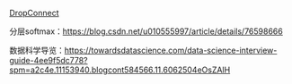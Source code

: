 [DropConnect](http://cs.nyu.edu/~wanli/dropc/)

分层softmax：https://blog.csdn.net/u010555997/article/details/76598666

数据科学导览：https://towardsdatascience.com/data-science-interview-guide-4ee9f5dc778?spm=a2c4e.11153940.blogcont584566.11.6062504eOsZAlH